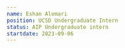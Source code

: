 ```yaml
---
name: Eshan Alomari
position: UCSD Undergraduate Intern
status: AIP Undergraduate intern
startdate: 2023-09-06
---
```

